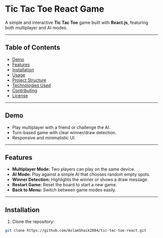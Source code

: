 # Tic Tac Toe React Game

A simple and interactive **Tic Tac Toe** game built with **React.js**, featuring both multiplayer and AI modes.  

---

## Table of Contents

- [Demo](#demo)  
- [Features](#features)  
- [Installation](#installation)  
- [Usage](#usage)  
- [Project Structure](#project-structure)  
- [Technologies Used](#technologies-used)  
- [Contributing](#contributing)  
- [License](#license)  

---

## Demo

- Play multiplayer with a friend or challenge the AI.  
- Turn-based game with clear winner/draw detection.  
- Responsive and minimalistic UI.  

---

## Features

- **Multiplayer Mode:** Two players can play on the same device.  
- **AI Mode:** Play against a simple AI that chooses random empty spots.  
- **Winner Detection:** Highlights the winner or shows a draw message.  
- **Restart Game:** Reset the board to start a new game.  
- **Back to Menu:** Switch between game modes easily.  

---

## Installation

1. Clone the repository:  
```bash
git clone https://github.com/AslamShaik2004/tic-tac-toe-react.git
